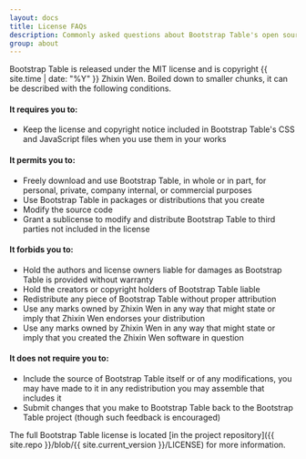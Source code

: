 ```yaml
---
layout: docs
title: License FAQs
description: Commonly asked questions about Bootstrap Table's open source license.
group: about
---
```


Bootstrap Table is released under the MIT license and is copyright {{ site.time | date: "%Y" }} Zhixin Wen. Boiled down to smaller chunks, it can be described with the following conditions.

#### It requires you to:

* Keep the license and copyright notice included in Bootstrap Table's CSS and JavaScript files when you use them in your works

#### It permits you to:

- Freely download and use Bootstrap Table, in whole or in part, for personal, private, company internal, or commercial purposes
- Use Bootstrap Table in packages or distributions that you create
- Modify the source code
- Grant a sublicense to modify and distribute Bootstrap Table to third parties not included in the license

#### It forbids you to:

- Hold the authors and license owners liable for damages as Bootstrap Table is provided without warranty
- Hold the creators or copyright holders of Bootstrap Table liable
- Redistribute any piece of Bootstrap Table without proper attribution
- Use any marks owned by Zhixin Wen in any way that might state or imply that Zhixin Wen endorses your distribution
- Use any marks owned by Zhixin Wen in any way that might state or imply that you created the Zhixin Wen software in question

#### It does not require you to:

- Include the source of Bootstrap Table itself or of any modifications, you may have made to it in any redistribution you may assemble that includes it
- Submit changes that you make to Bootstrap Table back to the Bootstrap Table project (though such feedback is encouraged)

The full Bootstrap Table license is located [in the project repository]({{ site.repo }}/blob/{{ site.current_version }}/LICENSE) for more information.
